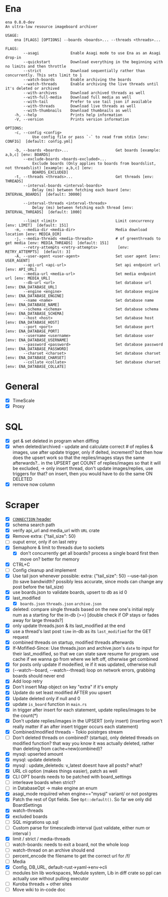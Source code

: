 <!--

# New
****
[![Latest Version][latest-badge]][latest-link]
[![License][license-badge]][license-url]
[![Lines Of Code][tokei-loc-badge]][repo-url]
[![Build Status][build-badge]][build-url]
[![Unsafe Forbidden][safety-badge]][safety-url]
[![Documentation][doc-badge]][doc-url]
[![rustc](https://img.shields.io/badge/rustc-1.41+-blue.svg)](https://blog.rust-lang.org/2020/03/12/Rust-1.42.html)

<!--[![Matrix Chat][matrix-chat-badge]][matrix-chat-link]
[![Discord Chat][discord-chat-badge]][discord-chat-link]



[repo-url]: https://github.com/shiimizu/ena
[tokei-loc-badge]: https://tokei.rs/b1/github/shiimizu/ena?category=code
[license-badge]: https://img.shields.io/github/license/shiimizu/ena?color=blue
[license-url]: LICENSE
[latest-badge]: https://img.shields.io/github/v/release/shiimizu/ena?color=orange
[latest-link]: https://github.com/shiimizu/ena/releases/latest
[build-badge]: https://img.shields.io/github/workflow/status/shiimizu/ena/Rust?logo=github
[build-url]: https://github.com/shiimizu/ena/actions?query=workflow%3ARust
[safety-badge]: https://img.shields.io/badge/unsafe-forbidden-green.svg
[safety-url]: https://github.com/rust-secure-code/safety-dance/
[doc-badge]: https://img.shields.io/badge/docs-latest-%235075A7.svg
[doc-url]: https://shiimizu.github.io/ena.docs/doc/ena/pgsql/core/struct.Post.html
[discord-chat-link]: https://discord.gg/phPHTEs
[discord-chat-badge]: https://img.shields.io/badge/chat-on%20discord-%23788BD8?logo=discord
[matrix-chat-link]: https://matrix.to/#/#bibanon-chat:matrix.org
[matrix-chat-badge]: https://img.shields.io/matrix/bibanon-chat:matrix.org?logo=matrix&color=green


# From where you left off. TODO:
* set -x RUST_BACKTRACE 'full'
* $env:RUST_BACKTRACE='full'
* $env:RUST_BACKTRACE='1'
* [for DBA and frontend](https://hakibenita.com/sql-tricks-application-dba)
* `./target/release/asql -b a aco adv an asp b bant biz c cgl ck cm co d diy e f fa fit g gd gif h hc his hm hr i ic int jp k lgbt lit m mlp mu n news o out p po pol qa qst r r9k s s4s sci soc sp t tg toy trash trv tv u v vg vip vp vr w wg wsg wsr x y`
* `cls; cat up-mysql.sql | mysql -u root --password="zxc" ena2`
* `cargo depgraph --dedup-transitive-deps | dot -Tpng > graph2.png`
* `cargo deps | dot -Tpng > graph.png`
* `cargo doc --lib --no-deps -j 4`
* `cargo doc --bin asql --no-deps -j 4`
* `cls; c r -q -j4 -- --asagi --engine mysql --name ena2 --schema ena2 --port 3306 --username root --password zxc --charset utf8mb4 --collate utf8mb4_unicode_ci --watch-boards -b b`

-->
# Ena
```
ena 0.8.0-dev
An ultra-low resource imageboard archiver

USAGE:
    ena [FLAGS] [OPTIONS] --boards <boards>... --threads <threads>...

FLAGS:
        --asagi              Enable Asagi mode to use Ena as an Asagi drop-in
        --quickstart         Download everything in the beginning with no limits and then throttle
        --strict             Download sequentially rather than concurrently. This sets limit to 1
        --watch-boards       Enable archiving the boards
        --watch-threads      Enable archiving the live threads until it's deleted or archived
        --with-archives      Download archived threads as well
        --with-full-media    Download full media as well
        --with-tail          Prefer to use tail json if available
        --with-threads       Download live threads as well
        --with-thumbnails    Download thumbnails as well
    -h, --help               Prints help information
    -V, --version            Prints version information

OPTIONS:
    -c, --config <config>
            Use config file or pass `-` to read from stdin [env: CONFIG]  [default: config.yml]

    -b, --boards <boards>...                     Get boards [example: a,b,c] [env: BOARDS]
        --exclude-boards <boards-excluded>...
            Exclude boards (Only applies to boards from boardslist, not threadslist) [example: a,b,c] [env:
            BOARDS_EXCLUDED]
    -t, --threads <threads>...                   Get threads [env: THREADS]
        --interval-boards <interval-boards>
            Delay (ms) between fetching each board [env: INTERVAL_BOARDS]  [default: 30000]

        --interval-threads <interval-threads>
            Delay (ms) between fetching each thread [env: INTERVAL_THREADS]  [default: 1000]

        --limit <limit>                          Limit concurrency [env: LIMIT]  [default: 151]
    -m, --media-dir <media-dir>                  Media download location [env: MEDIA_DIR]
    -j, --media-threads <media-threads>          # of greenthreads to get media [env: MEDIA_THREADS]  [default: 151]
        --retry-attempts <retry-attempts>         [env: RETRY_ATTEMPTS]  [default: 3]
    -A, --user-agent <user-agent>                Set user agent [env: USER_AGENT]
        --api-url <api-url>                      Set api endpoint url [env: API_URL]
        --media-url <media-url>                  Set media endpoint url [env: MEDIA_URL]
        --db-url <url>                           Set database url [env: ENA_DATABASE_URL]
        --engine <engine>                        Set database engine [env: ENA_DATABASE_ENGINE]
        --name <name>                            Set database name [env: ENA_DATABASE_NAME]
        --schema <schema>                        Set database schema [env: ENA_DATABASE_SCHEMA]
        --host <host>                            Set database host [env: ENA_DATABASE_HOST]
        --port <port>                            Set database port [env: ENA_DATABASE_PORT]
        --username <username>                    Set database user [env: ENA_DATABASE_USERNAME]
        --password <password>                    Set database password [env: ENA_DATABASE_PASSWORD]
        --charset <charset>                      Set database charset [env: ENA_DATABASE_CHARSET]
        --collate <collate>                      Set database charset [env: ENA_DATABASE_COLLATE]

```

# General
- [x] TimeScale
- [x] Proxy

# SQL
- [x] get & set deleted in program when diffing
- [x] when deleted/archived - update and calculate correct # of replies & images, use after update trigger, only if delted, increment? but then how does the upsert work so that the replies/images stays the same afterwards?.. in the UPSERT get COUNT of replies/images so that it will be excluded, -> only insert thread, don't update images/replies, use triggers for that? on insert, then you would have to do the same ON DELETED
- [x] remove now column

# Scraper
- [x] [`CONNECTION` header](https://docs.rs/reqwest/0.10.7/reqwest/header/constant.CONNECTION.html)
- [x] schema search path
- [x] verify api_url and media_url with `URL` crate
- [x] Remove extra: {"tail_size": 50}
- [ ] ouput error, only if on last retry
- [x] Semaphore & limit to threads due to sockets
  - [x] don't concurrently get all boards? process a single board first then move on? better for memory
- [x] CTRL+C
- [ ] Config cleanup and implement
- [x] Use tail json whenever possible: extra: {"tail_size": 50} --use-tail-json (to save bandwidth? possibly less accurate, since mods can change any post before the tail_size)
- [x] use boards.json to validate boards, upsert to db as id 0
- [x] last_modified
  - [x] `boards.json` `threads.json` `archive.json`
- [x] deleted: compare single threads based on the new one's initial reply num as a starting for the in-db (>=) [double check if OP stays or fades away for large threads?]
- [x] only update threads.json & its last_modified at the end
- [x] use a thread's last post `time` in-db as its `last_modified` for the GET request
- [x] combined threads on startup, modified threads afterwards
- [x] If-Mofified-Since: Use threads.json and archive.json's `date` to input for their last_modified, so that we can state save resume for program. use cache if we wanna go from where we left off, otherwise get combined
- [x] for posts only update if modeified, ie if it was updated, otherwise null
- [x] (--watch--board, --watch--thread) loop on network errors, grabbing boards should never end
- [x] Add loop retry
- [x] Don't insert Map object on key "extra" if it's empty
- [x] Update do set least modified AFTER you upsert
- [x] Update deleted only if null and 0
- [x] update `is_board` function in `main.rs`
- [x] in trigger after insert for each statement, update replies/images to be the count(*)
- [x] Don't update replies/images in the UPSERT (only insert) (inserting won't really matter if an after insert trigger occurs each statement)
- [x] Combined/modified threads - Tokio poistrges stream
- [ ] Don't deleted threads on combined? (startup), only deleted threads on modified function? that way you know it was actually deleted, rather than deleting from cache+new(combined)? 
- [x] mysql: upserted amount
- [x] mysql: update deleteds
- [x] mysql : update_deleteds: v_latest doesnt have all posts? what?
- [x] URL cli option (makes things easier), patch as well
- [x] CLI OPT boards needs to be patched with board_settings
- [ ] interleave boards when strict?
- [ ] in DatabaseOpt -> make engine an enum
- [x] asagi_mode requiired when engine=="mysql" variant/ or not postgres 
- [x] Patch the rest of Opt fields. See `Opt::default()`. So far we only did BoardSettings
- [x] watch-threads
- [x] excluded boards
- [ ] SQL migrations up.sql
- [ ] Custom parse for timescaledb interval (just validate, either num or interval )
- [x] limit / strict / media-threads
- [ ] watch-boards: needs to exit a board, not the whole loop
- [ ] watch-thread on an archive should end
- [ ] percent_encode the filename to get the correct url for /f/
- [ ] Media
- [x] Config, DB_URL, default-rust->yaml->env->cli
- [ ] modules bin lib workspaces, Module system, Lib in diff crate so ppl can actually use without pulling executor
- [ ] Kuroba threads + other sites
- [ ] Move wiki to in-code doc

<!--
Tests
- [ ] [load test](https://github.com/tag1consulting/goose)
- [ ] [http mock](https://github.com/LukeMathWalker/wiremock-rs)

Ena-Server?


# Media
- [ ] Insert media in db (auto hash) or store on disk
- [ ] check md5 before dl
- [ ] --media-force-stop-on-ctrl-c
- [ ] dynamic config? hot reload? 
- [ ] check if file exists needs to be done efficiently so it won't wear out the drive. no exessive read seeaks?
- [ ] list of dirs to check for media, first one is where it's attempted to be saved, then to others, if still err, make new dir and save there, if still err, drive probably has no space and output error
- [ ] press ctrl-c again to cancel media fetching (requires to check for media in all combined threads regardless of if-modified, this is so you can ctrl c anytime + state save, check if need to dl, this happens all the time after getting threads.json, how efficient is this vs billions of rows?.. if you check it and it's already been found, dont check it again)
- [ ] Quote all postgres identifiers

-->
